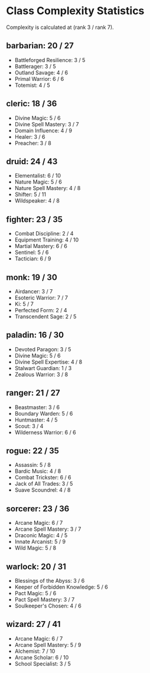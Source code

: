 # Class Complexity Statistics

Complexity is calculated at (rank 3 / rank 7).


## barbarian: 20 / 27
* Battleforged Resilience: 3 / 5
* Battlerager: 3 / 5
* Outland Savage: 4 / 6
* Primal Warrior: 6 / 6
* Totemist: 4 / 5
            
## cleric: 18 / 36
* Divine Magic: 5 / 6
* Divine Spell Mastery: 3 / 7
* Domain Influence: 4 / 9
* Healer: 3 / 6
* Preacher: 3 / 8
            
## druid: 24 / 43
* Elementalist: 6 / 10
* Nature Magic: 5 / 6
* Nature Spell Mastery: 4 / 8
* Shifter: 5 / 11
* Wildspeaker: 4 / 8
            
## fighter: 23 / 35
* Combat Discipline: 2 / 4
* Equipment Training: 4 / 10
* Martial Mastery: 6 / 6
* Sentinel: 5 / 6
* Tactician: 6 / 9
            
## monk: 19 / 30
* Airdancer: 3 / 7
* Esoteric Warrior: 7 / 7
* Ki: 5 / 7
* Perfected Form: 2 / 4
* Transcendent Sage: 2 / 5
            
## paladin: 16 / 30
* Devoted Paragon: 3 / 5
* Divine Magic: 5 / 6
* Divine Spell Expertise: 4 / 8
* Stalwart Guardian: 1 / 3
* Zealous Warrior: 3 / 8
            
## ranger: 21 / 27
* Beastmaster: 3 / 6
* Boundary Warden: 5 / 6
* Huntmaster: 4 / 5
* Scout: 3 / 4
* Wilderness Warrior: 6 / 6
            
## rogue: 22 / 35
* Assassin: 5 / 8
* Bardic Music: 4 / 8
* Combat Trickster: 6 / 6
* Jack of All Trades: 3 / 5
* Suave Scoundrel: 4 / 8
            
## sorcerer: 23 / 36
* Arcane Magic: 6 / 7
* Arcane Spell Mastery: 3 / 7
* Draconic Magic: 4 / 5
* Innate Arcanist: 5 / 9
* Wild Magic: 5 / 8
            
## warlock: 20 / 31
* Blessings of the Abyss: 3 / 6
* Keeper of Forbidden Knowledge: 5 / 6
* Pact Magic: 5 / 6
* Pact Spell Mastery: 3 / 7
* Soulkeeper's Chosen: 4 / 6
            
## wizard: 27 / 41
* Arcane Magic: 6 / 7
* Arcane Spell Mastery: 5 / 9
* Alchemist: 7 / 10
* Arcane Scholar: 6 / 10
* School Specialist: 3 / 5
